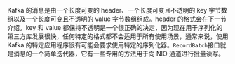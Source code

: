 Kafka 的消息是由一个长度可变的 header、一个长度可变且不透明的 key 字节数组以及一个长度可变且不透明的 value 字节数组组成。header 的格式会在下一节介绍。key 和 value 都保持不透明是一个很正确的决定，因为现在用于序列化的第三方库发展很快，任何特定的格式都不会适用于所有使用场景，通常来说，使用 Kafka 的特定应用程序很有可能会要求使用特定的序列化器。`RecordBatch`接口就是消息的一个简单迭代器，它有一些专用的方法用于向 NIO 通道进行批量读写。